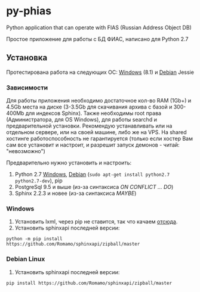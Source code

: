 # py-phias
Python application that can operate with FIAS (Russian Address Object DB)

Простое приложение для работы с БД ФИАС, написано для Python 2.7

## Установка
Протестирована работа на следующих ОС: [Windows](#Windows) (8.1) и [Debian](#debian-linux) Jessie

### Зависимости

Для работы приложения необходимо достаточное кол-во RAM (1Gb+) и 4.5Gb места на диске 
(3-3.5Gb для скачивания архива с базой и  300-400Mb для индексов Sphinx). Также необходимы root права 
(Администратора, для OS Windows), для работы searchd и предварительной установки. 
Рекомендую устанавливать или на отдельном сервере, или на своей машине, либо же на VPS. 
На shared хостинге работоспособность не гарантируется (только если хостер Вам сам все установит и настроит, 
и разрешит запуск демонов - читай: "невозможно")

Предварительно нужно установить и настроить:

1. Python 2.7 [Windows](https://www.python.org/downloads/windows/), [Debian](https://www.python.org/downloads/source/) 
(`sudo apt-get install python2.7 python2.7-dev`), pip
2. PostgreSql 9.5 и выше (из-за синтаксиса _ON CONFLICT ... DO_)
3. Sphinx 2.2.3 и новее (из-за синтаксиса _MAYBE_)

### Windows
1. Установить lxml, через pip не ставится, так что качаем [отсюда](https://pypi.python.org/pypi/lxml/3.5.0).
2. Установить sphinxapi последней версии: 

`python -m pip install https://github.com/Romamo/sphinxapi/zipball/master`

### Debian Linux
1. Установить sphinxapi последней версии: 

`pip install https://github.com/Romamo/sphinxapi/zipball/master`